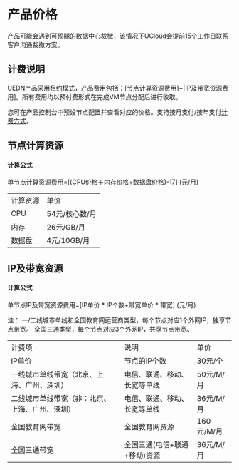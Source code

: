 # 产品价格



产品可能会遇到可预期的数据中心裁撤，该情况下UCloud会提前15个工作日联系客户沟通裁撤方案。

## 计费说明

UEDN产品采用租约模式，产品费用包括：\[节点计算资源费用\]+\[IP及带宽资源费用\]。所有费用均以预付费形式在完成VM节点分配后进行收取。

您可在产品控制台中预设节点配置并查看对应的价格。支持按月支付/按年支付[计费方式](charge/README)。

## 节点计算资源

#### 计算公式

单节点计算资源费用=\[(CPU价格＋内存价格+数据盘价格)-17\] (元/月)

|      |           |
| ---- | --------- |
| 计算资源 | 单价        |
| CPU  | 54元/核心数/月 |
| 内存   | 26元/GB/月  |
| 数据盘  | 4元/10GB/月 |

## IP及带宽资源

#### 计算公式

单节点IP及带宽资源费用=\[IP单价 \* IP个数+带宽单价 \* 带宽\] (元/月)

注：
一/二线城市单线和全国教育网运营商类型，每个节点对应1个外网IP，独享节点带宽。
全国三通类型，每个节点对应3个外网IP，共享节点带宽。

|                         |                  |          |
| ----------------------- | ---------------- | -------- |
| 计费项                     | 说明               | 单价       |
| IP单价                    | 节点的IP个数          | 30元/个    |
| 一线城市单线带宽（北京、上海、广州、深圳）   | 电信、联通、移动、长宽等单线   | 50元/M/月  |
| 二线城市单线带宽（非：北京、上海、广州、深圳） | 电信、联通、移动、长宽等单线   | 36元/M/月  |
| 全国教育网带宽                 | 全国教育网资源          | 160元/M/月 |
| 全国三通带宽                  | 全国三通(电信+联通+移动)资源 | 36元/M/月  |
